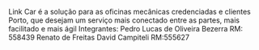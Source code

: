 Link Car é a solução para as oficinas mecânicas credenciadas e clientes Porto, que desejam um serviço mais conectado entre as partes, mais facilitado e mais ágil
Integrantes:
Pedro Lucas de Oliveira Bezerra RM: 558439
Renato de Freitas David Campiteli RM:555627
